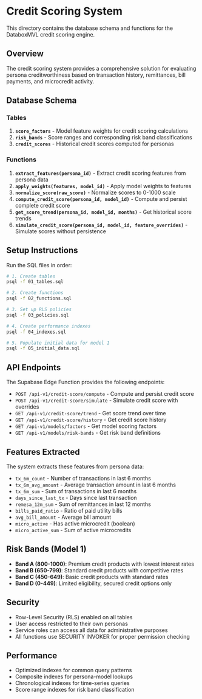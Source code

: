 # Credit Scoring System

This directory contains the database schema and functions for the DataboxMVL credit scoring engine.

## Overview

The credit scoring system provides a comprehensive solution for evaluating persona creditworthiness based on transaction history, remittances, bill payments, and microcredit activity.

## Database Schema

### Tables

1. **`score_factors`** - Model feature weights for credit scoring calculations
2. **`risk_bands`** - Score ranges and corresponding risk band classifications
3. **`credit_scores`** - Historical credit scores computed for personas

### Functions

1. **`extract_features(persona_id)`** - Extract credit scoring features from persona data
2. **`apply_weights(features, model_id)`** - Apply model weights to features
3. **`normalize_score(raw_score)`** - Normalize scores to 0-1000 scale
4. **`compute_credit_score(persona_id, model_id)`** - Compute and persist complete credit score
5. **`get_score_trend(persona_id, model_id, months)`** - Get historical score trends
6. **`simulate_credit_score(persona_id, model_id, feature_overrides)`** - Simulate scores without persistence

## Setup Instructions

Run the SQL files in order:

```bash
# 1. Create tables
psql -f 01_tables.sql

# 2. Create functions
psql -f 02_functions.sql

# 3. Set up RLS policies
psql -f 03_policies.sql

# 4. Create performance indexes
psql -f 04_indexes.sql

# 5. Populate initial data for model 1
psql -f 05_initial_data.sql
```

## API Endpoints

The Supabase Edge Function provides the following endpoints:

- `POST /api-v1/credit-score/compute` - Compute and persist credit score
- `POST /api-v1/credit-score/simulate` - Simulate credit score with overrides
- `GET /api-v1/credit-score/trend` - Get score trend over time
- `GET /api-v1/credit-score/history` - Get credit score history
- `GET /api-v1/models/factors` - Get model scoring factors
- `GET /api-v1/models/risk-bands` - Get risk band definitions

## Features Extracted

The system extracts these features from persona data:

- `tx_6m_count` - Number of transactions in last 6 months
- `tx_6m_avg_amount` - Average transaction amount in last 6 months
- `tx_6m_sum` - Sum of transactions in last 6 months
- `days_since_last_tx` - Days since last transaction
- `remesa_12m_sum` - Sum of remittances in last 12 months
- `bills_paid_ratio` - Ratio of paid utility bills
- `avg_bill_amount` - Average bill amount
- `micro_active` - Has active microcredit (boolean)
- `micro_active_sum` - Sum of active microcredits

## Risk Bands (Model 1)

- **Band A (800-1000)**: Premium credit products with lowest interest rates
- **Band B (650-799)**: Standard credit products with competitive rates
- **Band C (450-649)**: Basic credit products with standard rates
- **Band D (0-449)**: Limited eligibility, secured credit options only

## Security

- Row-Level Security (RLS) enabled on all tables
- User access restricted to their own personas
- Service roles can access all data for administrative purposes
- All functions use SECURITY INVOKER for proper permission checking

## Performance

- Optimized indexes for common query patterns
- Composite indexes for persona-model lookups
- Chronological indexes for time-series queries
- Score range indexes for risk band classification